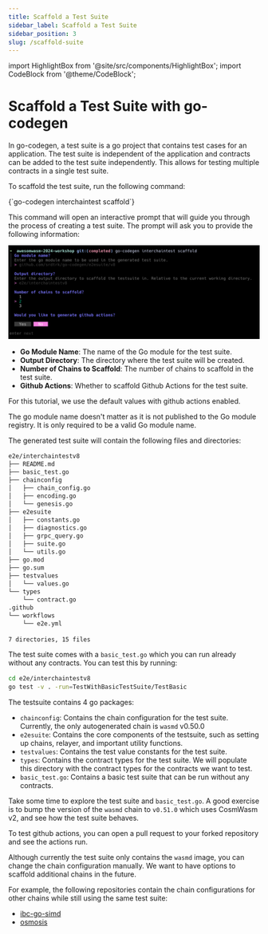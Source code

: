 ```yaml
---
title: Scaffold a Test Suite
sidebar_label: Scaffold a Test Suite
sidebar_position: 3
slug: /scaffold-suite
---
```


import HighlightBox from '@site/src/components/HighlightBox';
import CodeBlock from '@theme/CodeBlock';

# Scaffold a Test Suite with go-codegen

In go-codegen, a test suite is a go project that contains test cases for an application. The test suite is independent of the application and contracts can be added to the test suite independently. This allows for testing multiple contracts in a single test suite.

To scaffold the test suite, run the following command:

<CodeBlock source="https://github.com/srdtrk/awesomwasm-2024-workshop/commit/aaf977f390960514702f81c3c88a8754f26c57f5">
    {`go-codegen interchaintest scaffold`}
</CodeBlock>

This command will open an interactive prompt that will guide you through the process of creating a test suite. The prompt will ask you to provide the following information:

![Scaffold Test Suite](./images/scaffold-prompt.png)

- **Go Module Name**: The name of the Go module for the test suite.
- **Output Directory**: The directory where the test suite will be created.
- **Number of Chains to Scaffold**: The number of chains to scaffold in the test suite.
- **Github Actions**: Whether to scaffold Github Actions for the test suite.

For this tutorial, we use the default values with github actions enabled.

<HighlightBox type="note" title="Note">

The go module name doesn't matter as it is not published to the Go module registry. It is only required to be a valid Go module name.

</HighlightBox>

The generated test suite will contain the following files and directories:

```text
e2e/interchaintestv8
├── README.md
├── basic_test.go
├── chainconfig
│   ├── chain_config.go
│   ├── encoding.go
│   └── genesis.go
├── e2esuite
│   ├── constants.go
│   ├── diagnostics.go
│   ├── grpc_query.go
│   ├── suite.go
│   └── utils.go
├── go.mod
├── go.sum
├── testvalues
│   └── values.go
└── types
    └── contract.go
.github
└── workflows
    └── e2e.yml

7 directories, 15 files
```

The test suite comes with a `basic_test.go` which you can run already without any contracts. You can test this by running:

```sh
cd e2e/interchaintestv8
go test -v . -run=TestWithBasicTestSuite/TestBasic
```

The testsuite contains 4 go packages:

- `chainconfig`: Contains the chain configuration for the test suite. Currently, the only autogenerated chain is `wasmd` v0.50.0
- `e2esuite`: Contains the core components of the testsuite, such as setting up chains, relayer, and important utility functions.
- `testvalues`: Contains the test value constants for the test suite.
- `types`: Contains the contract types for the test suite. We will populate this directory with the contract types for the contracts we want to test.
- `basic_test.go`: Contains a basic test suite that can be run without any contracts.

<HighlightBox type="tip" title="Exploration">

Take some time to explore the test suite and `basic_test.go`. A good exercise is to bump the version of the `wasmd` chain to `v0.51.0` which uses CosmWasm v2, and see how the test suite behaves.

To test github actions, you can open a pull request to your forked repository and see the actions run.

</HighlightBox>

<HighlightBox type="reading" title="More Chains">

Although currently the test suite only contains the `wasmd` image, you can change the chain configuration manually. We want to have options to scaffold additional chains in the future.

For example, the following repositories contain the chain configurations for other chains while still using the same test suite:

- [ibc-go-simd](https://github.com/srdtrk/cw-ica-controller/blob/d6b033092071e37f2dd015b58810a02257a92b6b/e2e/interchaintestv8/chainconfig/chain_config.go#L34-L55)
- [osmosis](https://github.com/chelofinance/cw-icq-controller/blob/3540483852bc0de8f0166b675d2573c5571b80e1/e2e/interchaintest/chainconfig/chain_config.go#L85-L109)

</HighlightBox>
